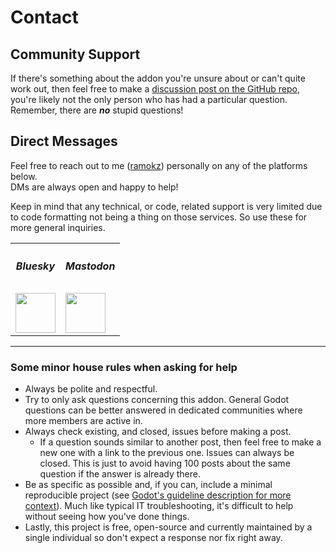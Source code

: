 # Contact
## Community Support
If there's something about the addon you're unsure about or can't quite work out, then feel free to make a [discussion post on the GitHub repo](https://github.com/ramokz/phantom-camera/discussions/), you're likely not the only person who has had a particular question. Remember, there are **_no_** stupid questions!

## Direct Messages
Feel free to reach out to me ([ramokz](https://github.com/ramokz)) personally on any of the platforms below.<br>
DMs are always open and happy to help!

Keep in mind that any technical, or code, related support is very limited due to code formatting not being a thing on those services. So use these for more general inquiries.

<table>
<tr>
<th align="center"><h5>Bluesky</h5></th>
<th align="center"><h5>Mastodon</h5></th>
</tr>
<td>
<a href="https://bsky.app/profile/marcusskov.com">
<img src="/assets/social/bluesky.svg" width="64"/>
</a>
</td>
<td>
<a href="https://mastodon.gamedev.place/@marcusskov">
<img src="/assets/social/mastodon.svg" width="64"/>
</a>
</td>
</table>

---

### Some minor house rules when asking for help
- Always be polite and respectful.
- Try to only ask questions concerning this addon. General Godot questions can be better answered in dedicated communities where more members are active in.
- Always check existing, and closed, issues before making a post.
    - If a question sounds similar to another post, then feel free to make a new one with a link to the previous one. Issues can always be closed. This is just to avoid having 100 posts about the same question if the answer is already there.
- Be as specific as possible and, if you can, include a minimal reproducible project (see [Godot's guideline description for more context](https://github.com/godotengine/godot/blob/master/CONTRIBUTING.md#provide-a-simple-example-project)). Much like typical IT troubleshooting, it's difficult to help without seeing how you've done things.
- Lastly, this project is free, open-source and currently maintained by a single individual so don't expect a response nor fix right away.
